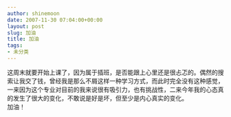 ```yaml
---
author: shinemoon
date: 2007-11-30 07:04:00+00:00
layout: post
slug: 加油
title: 加油
tags:
- 未分类
---
```


这周末就要开始上课了，因为属于插班，是否能跟上心里还是很忐忑的。偶然的搜索让我交了钱，曾经我是那么不屑这样一种学习方式，而此时完全没有这种感觉，一来因为这个专业对目前的我来说很有吸引力，也有挑战性，二来今年我的心态真的发生了很大的变化，不敢说是好是坏，但至少是内心真实的变化。  
加油！
